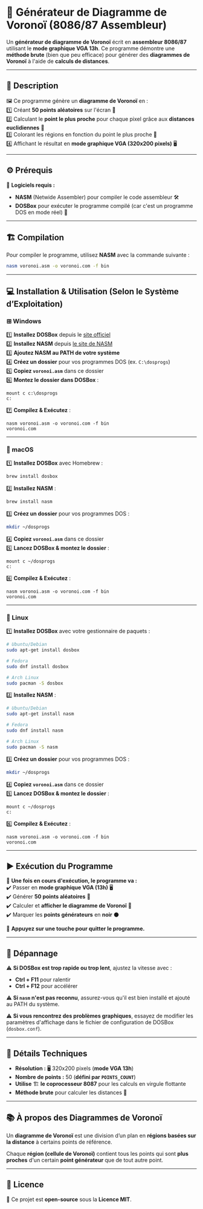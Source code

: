 # 🎨 Générateur de Diagramme de Voronoï (8086/87 Assembleur)  

Un **générateur de diagramme de Voronoï** écrit en **assembleur 8086/87** utilisant le **mode graphique VGA 13h**. Ce programme démontre une **méthode brute** (bien que peu efficace) pour générer des **diagrammes de Voronoï** à l'aide de **calculs de distances**.  

---

## 📜 Description  

🖼️ Ce programme génère un **diagramme de Voronoï** en :  
1️⃣ Créant **50 points aléatoires** sur l'écran 🎯  
2️⃣ Calculant le **point le plus proche** pour chaque pixel grâce aux **distances euclidiennes** 📏  
3️⃣ Colorant les régions en fonction du point le plus proche 🎨  
4️⃣ Affichant le résultat en **mode graphique VGA (320x200 pixels)** 🖥️  

---

## ⚙️ Prérequis  

🔧 **Logiciels requis :**  
- **NASM** (Netwide Assembler) pour compiler le code assembleur 🛠️  
- **DOSBox** pour exécuter le programme compilé (car c'est un programme DOS en mode réel) 💾  

---

## 🏗️ Compilation  

Pour compiler le programme, utilisez **NASM** avec la commande suivante :  

```bash
nasm voronoi.asm -o voronoi.com -f bin
```

---

## 💻 Installation & Utilisation (Selon le Système d’Exploitation)  

### ⊞ Windows  

1️⃣ **Installez DOSBox** depuis le [site officiel](https://www.dosbox.com/download.php?main=1)  
2️⃣ **Installez NASM** depuis [le site de NASM](https://www.nasm.us/)  
3️⃣ **Ajoutez NASM au PATH de votre système**  
4️⃣ **Créez un dossier** pour vos programmes DOS (ex. `C:\dosprogs`)  
5️⃣ **Copiez `voronoi.asm`** dans ce dossier  
6️⃣ **Montez le dossier dans DOSBox** :  
   ```dos
   mount c c:\dosprogs
   c:
   ```
7️⃣ **Compilez & Exécutez** :  
   ```dos
   nasm voronoi.asm -o voronoi.com -f bin
   voronoi.com
   ```

---

### 🍏 macOS  

1️⃣ **Installez DOSBox** avec Homebrew :  
   ```bash
   brew install dosbox
   ```  
2️⃣ **Installez NASM** :  
   ```bash
   brew install nasm
   ```  
3️⃣ **Créez un dossier** pour vos programmes DOS :  
   ```bash
   mkdir ~/dosprogs
   ```  
4️⃣ **Copiez `voronoi.asm`** dans ce dossier  
5️⃣ **Lancez DOSBox & montez le dossier** :  
   ```dos
   mount c ~/dosprogs
   c:
   ```
6️⃣ **Compilez & Exécutez** :  
   ```dos
   nasm voronoi.asm -o voronoi.com -f bin
   voronoi.com
   ```

---

### 🐧 Linux  

1️⃣ **Installez DOSBox** avec votre gestionnaire de paquets :  
   ```bash
   # Ubuntu/Debian
   sudo apt-get install dosbox

   # Fedora
   sudo dnf install dosbox

   # Arch Linux
   sudo pacman -S dosbox
   ```  
2️⃣ **Installez NASM** :  
   ```bash
   # Ubuntu/Debian
   sudo apt-get install nasm

   # Fedora
   sudo dnf install nasm

   # Arch Linux
   sudo pacman -S nasm
   ```  
3️⃣ **Créez un dossier** pour vos programmes DOS :  
   ```bash
   mkdir ~/dosprogs
   ```  
4️⃣ **Copiez `voronoi.asm`** dans ce dossier  
5️⃣ **Lancez DOSBox & montez le dossier** :  
   ```dos
   mount c ~/dosprogs
   c:
   ```
6️⃣ **Compilez & Exécutez** :  
   ```dos
   nasm voronoi.asm -o voronoi.com -f bin
   voronoi.com
   ```

---

## ▶️ Exécution du Programme  

📌 **Une fois en cours d'exécution, le programme va :**  
✔️ Passer en **mode graphique VGA (13h)** 🖥️  
✔️ Générer **50 points aléatoires** 🎯  
✔️ Calculer et **afficher le diagramme de Voronoï** 🎨  
✔️ Marquer les **points générateurs** en **noir** ⚫  

🛑 **Appuyez sur une touche pour quitter le programme.**  

---

## 🔧 Dépannage  

⚠️ **Si DOSBox est trop rapide ou trop lent**, ajustez la vitesse avec :  
   - **Ctrl + F11** pour ralentir  
   - **Ctrl + F12** pour accélérer  

⚠️ **Si `nasm` n'est pas reconnu**, assurez-vous qu'il est bien installé et ajouté au PATH du système.  

⚠️ **Si vous rencontrez des problèmes graphiques**, essayez de modifier les paramètres d'affichage dans le fichier de configuration de DOSBox (`dosbox.conf`).  

---

## 🔬 Détails Techniques  

- **Résolution :** 🖥️ 320x200 pixels (**mode VGA 13h**)  
- **Nombre de points :** 50 (**défini par `POINTS_COUNT`**)  
- **Utilise** 🏗️ **le coprocesseur 8087** pour les calculs en virgule flottante  
- **Méthode brute** pour calculer les distances 📏  

---

## 📚 À propos des Diagrammes de Voronoï  

Un **diagramme de Voronoï** est une division d’un plan en **régions basées sur la distance** à certains points de référence.  

Chaque **région (cellule de Voronoï)** contient tous les points qui sont **plus proches** d'un certain **point générateur** que de tout autre point.  

---

## 📝 Licence  

📜 Ce projet est **open-source** sous la **Licence MIT**.
